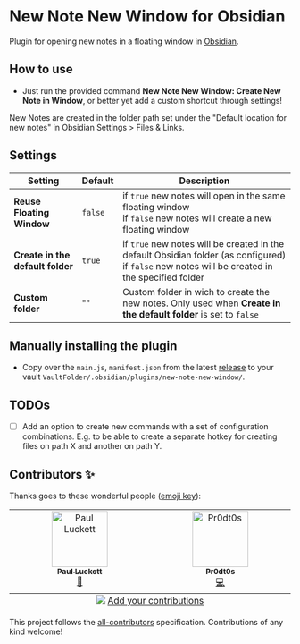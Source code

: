 # New Note New Window for Obsidian

Plugin for opening new notes in a floating window in [Obsidian](https://obsidian.md).

## How to use

- Just run the provided command **New Note New Window: Create New Note in Window**, or better yet add a custom shortcut through settings!

New Notes are created in the folder path set under the "Default location for new notes" in Obsidian Settings > Files & Links.

## Settings

| Setting                          | Default | Description                                                                                                                                          |
| -------------------------------- | ------- | ---------------------------------------------------------------------------------------------------------------------------------------------------- |
| **Reuse Floating Window**        | `false` | if `true` new notes will open in the same floating window<br> if `false` new notes will create a new floating window                                 |
| **Create in the default folder** | `true`  | if `true` new notes will be created in the default Obsidian folder (as configured) <br> if `false` new notes will be created in the specified folder |
| **Custom folder**                | ""      | Custom folder in wich to create the new notes. Only used when **Create in the default folder** is set to `false`                                     |

## Manually installing the plugin

- Copy over the `main.js`, `manifest.json` from the latest [release](https://github.com/Pr0dt0s/new-note-new-window/releases) to your vault `VaultFolder/.obsidian/plugins/new-note-new-window/`.

## TODOs

- [ ] Add an option to create new commands with a set of configuration combinations. E.g. to be able to create a separate hotkey for creating files on path X and another on path Y.

## Contributors ✨

Thanks goes to these wonderful people ([emoji key](https://allcontributors.org/docs/en/emoji-key)):

<!-- ALL-CONTRIBUTORS-LIST:START - Do not remove or modify this section -->
<!-- prettier-ignore-start -->
<!-- markdownlint-disable -->
<table>
  <tbody>
    <tr>
      <td align="center" valign="top" width="14.28%"><a href="http://brainflurry.com/"><img src="https://avatars.githubusercontent.com/u/12446400?v=4?s=100" width="100px;" alt="Paul Luckett"/><br /><sub><b>Paul Luckett</b></sub></a><br /><a href="#projectManagement-brainflurry" title="Project Management">📆</a></td>
      <td align="center" valign="top" width="14.28%"><a href="https://github.com/Pr0dt0s"><img src="https://avatars.githubusercontent.com/u/24417072?v=4?s=100" width="100px;" alt="Pr0dt0s"/><br /><sub><b>Pr0dt0s</b></sub></a><br /><a href="https://github.com/Pr0dt0s/obsidian-new-note-new-window/commits?author=Pr0dt0s" title="Code">💻</a></td>
    </tr>
  </tbody>
  <tfoot>
    <tr>
      <td align="center" size="13px" colspan="7">
        <img src="https://raw.githubusercontent.com/all-contributors/all-contributors-cli/1b8533af435da9854653492b1327a23a4dbd0a10/assets/logo-small.svg">
          <a href="https://all-contributors.js.org/docs/en/bot/usage">Add your contributions</a>
        </img>
      </td>
    </tr>
  </tfoot>
</table>

<!-- markdownlint-restore -->
<!-- prettier-ignore-end -->

<!-- ALL-CONTRIBUTORS-LIST:END -->

This project follows the [all-contributors](https://github.com/all-contributors/all-contributors) specification. Contributions of any kind welcome!
